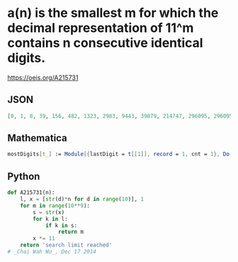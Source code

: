 # a\(n\) is the smallest m for which the decimal representation of 11^m contains n consecutive identical digits\.
https://oeis.org/A215731
## JSON
```JSON
[0, 1, 8, 39, 156, 482, 1323, 2983, 9443, 39879, 214747, 296095, 296095, 5541239, 8621384, 30789328]
```
## Mathematica
```Mathematica
mostDigits[t_] := Module[{lastDigit = t[[1]], record = 1, cnt = 1}, Do[If[t[[n]] == lastDigit, cnt++, If[cnt > record, record = cnt]; cnt = 1; lastDigit = t[[n]]], {n, 2, Length[t]}]; If[cnt > record, record = cnt] ; record]; nn = 10; t = Table[-1, {nn}]; n = -1; While[Min[t] == -1, n++; c = mostDigits[IntegerDigits[11^n]]; If[c > nn, c = nn]; While[c > 0 && t[[c]] == -1, t[[c]] = n; c--]]; t (* _T. D. Noe_, Apr 29 2013 *)
```
## Python
```Python
def A215731(n):
    l, x = [str(d)*n for d in range(10)], 1
    for m in range(10**9):
        s = str(x)
        for k in l:
            if k in s:
                return m
        x *= 11
    return 'search limit reached'
# _Chai Wah Wu_, Dec 17 2014
```
